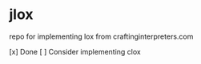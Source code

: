 # jlox
repo for implementing lox from craftinginterpreters.com


[x] Done
[ ] Consider implementing clox
